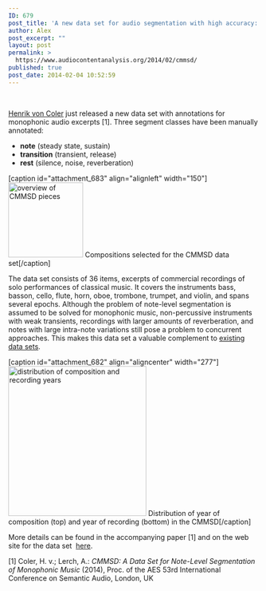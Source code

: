 ```yaml
---
ID: 679
post_title: 'A new data set for audio segmentation with high accuracy: CMMSD'
author: Alex
post_excerpt: ""
layout: post
permalink: >
  https://www.audiocontentanalysis.org/2014/02/cmmsd/
published: true
post_date: 2014-02-04 10:52:59
---
```

&nbsp;

<a title="Henrik von Coler" href="http://intelligent-noise-solutions.de/henrik-von-coler/" target="_blank">Henrik von Coler</a> just released a new data set with annotations for monophonic audio excerpts [1]. Three segment classes have been manually annotated:
<ul>
	<li><strong>note</strong> (steady state, sustain)</li>
	<li><strong>transition</strong> (transient, release)</li>
	<li><strong>rest</strong> (silence, noise, reverberation)</li>
</ul>
[caption id="attachment_683" align="alignleft" width="150"]<a href="http://www.audiocontentanalysis.org/wp-content/uploads/2014/02/cmmsd_pieces.png"><img class="size-thumbnail wp-image-683" alt="overview of CMMSD pieces" src="http://www.audiocontentanalysis.org/wp-content/uploads/2014/02/cmmsd_pieces-150x150.png" width="150" height="150" /></a> Compositions selected for the CMMSD data set[/caption]

The data set consists of 36 items, excerpts of commercial recordings of solo performances of classical music. It covers the instruments bass, basson, cello, flute, horn, oboe, trombone, trumpet, and violin, and spans several epochs. Although the problem of note-level segmentation is assumed to be solved for monophonic music, non-percussive instruments with weak transients, recordings with larger amounts of reverberation, and notes with large intra-note variations still pose a problem to concurrent approaches. This makes this data set a valuable complement to <a title="welcome" href="http://www.audiocontentanalysis.org/links/#datasets">existing data sets</a>.

[caption id="attachment_682" align="aligncenter" width="277"]<a href="http://www.audiocontentanalysis.org/wp-content/uploads/2014/02/cmmsd_stats.png"><img class="size-medium wp-image-682" alt="distribution of composition and recording years" src="http://www.audiocontentanalysis.org/wp-content/uploads/2014/02/cmmsd_stats-277x300.png" width="277" height="300" /></a> Distribution of year of composition (top) and year of recording (bottom) in the CMMSD[/caption]

More details can be found in the accompanying paper [1] and on the web site for the data set  <a title="CMMSD" href="http://intelligent-noise-solutions.de/research/cmmsd/" target="_blank">here</a>.

[1] Coler, H. v.; Lerch, A.: <em>CMMSD: A Data Set for Note-Level Segmentation of Monophonic Music</em> (2014), Proc. of the AES 53rd International Conference on Semantic Audio, London, UK